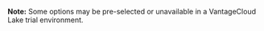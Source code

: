 **Note:** Some options may be pre-selected or unavailable in a VantageCloud Lake trial environment.

